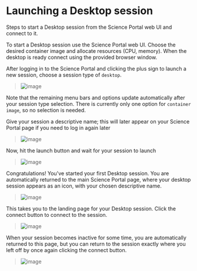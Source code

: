 # Launching a Desktop session

Steps to start a Desktop session from the Science Portal web UI and connect to it.

To start a Desktop session use the Science Portal web UI. Choose the desired container image and allocate resources (CPU, memory). When the desktop is ready connect using the provided browser window.

After logging in to the Science Portal and clicking the plus sign to
launch a new session, choose a session type of `desktop`.

> ![image](../../../sessions/images/desktop/1_launch_desktop.png)

Note that the remaining menu bars and options update automatically after
your session type selection. There is currently only one option for `container image`, so no selection is needed.

Give your session a descriptive name; this will later appear on your Science Portal page if you need to log in again later

> ![image](../../../sessions/images/desktop/3_choose_name.png)

Now, hit the launch button and wait for your session to launch

> ![image](../../../sessions/images/desktop/4_launch.png)

Congratulations! You've started your first Desktop session. You are automatically returned to the main Science Portal page, where your desktop session appears as an icon, with your chosen descriptive name.

> ![image](../../../sessions/images/desktop/5_active_desktop.png)

This takes you to the landing page for your Desktop session. Click the connect button to connect to the session.

> ![image](../../../sessions/images/desktop/6_connect_desktop.png)

When your session becomes inactive for some time, you are automatically returned to this page, but you can return to the session exactly where you left off by once again clicking the connect button.

> ![image](../../../sessions/images/desktop/7_desktop_connected.png)

